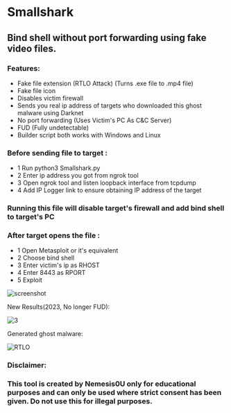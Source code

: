 # Smallshark

## Bind shell without port forwarding using fake video files.

### Features:

- Fake file extension (RTLO Attack) (Turns .exe file to .mp4 file)
- Fake file icon
- Disables victim firewall
- Sends you real ip address of targets who downloaded this ghost malware using Darknet
- No port forwarding (Uses Victim's PC As C&C Server)
- FUD (Fully undetectable)
- Builder script both works with Windows and Linux

### Before sending file to target :
- 1 Run python3 Smallshark.py
- 2 Enter ip address you got from ngrok tool
- 3 Open ngrok tool and listen loopback interface from tcpdump
- 4 Add IP Logger link to ensure obtaining IP address of the target 

### Running this file will disable target's firewall and add bind shell to target's PC

### After target opens the file : 
- 1 Open Metasploit or it's equivalent
- 2 Choose bind shell 
- 3 Enter victim's ip as RHOST
- 4 Enter 8443 as RPORT
- 5 Exploit

![screenshot](https://github.com/Nemesis0U/Smallshark/assets/83503290/e4523575-8a98-4c6d-b44d-60a302126273)



New Results(2023, No longer FUD):

![3](https://github.com/Nemesis0U/Smallshark/assets/83503290/e47fc9e4-9f85-478d-aea4-c01e57be5ad1)


Generated ghost malware:

![RTLO](https://user-images.githubusercontent.com/83503290/157925846-b236f942-fe92-4dff-b730-ee9aab65aa3d.png)

### Disclaimer:
### This tool is created by Nemesis0U only for educational purposes and can only be used where strict consent has been given. Do not use this for illegal purposes.
